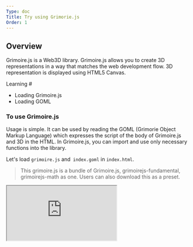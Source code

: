 ```yaml
---
Type: doc
Title: Try using Grimorie.js
Order: 1
---
```


## Overview

Grimoire.js is a Web3D library. Grimoire.js allows you to create 3D representations in a way that matches the web development flow. 3D representation is displayed using HTML5 Canvas.

Learning #

* Loading Grimoire.js
* Loading GOML

### To use Grimoire.js

Usage is simple. It can be used by reading the GOML (Grimorie Object Markup Language) which expresses the script of the body of Grimoire.js and 3D in the HTML. In Grimoire.js, you can import and use only necessary functions into the library.

Let's load `grimoire.js` and` index.goml` in `index.html`.

> This grimoire.js is a bundle of Grimoire.js, grimoirejs-fundamental, grimoirejs-math as one. Users can also download this as a preset.

<iframe class = "editor" src = "https://grimoiregl.github.io/grimoire.gl-example#t01-01"> </ iframe>

This is the only preparation needed to use Grimoire.js. Let's start with various web3D expressions using Grimoire.js from now on.

In addition, Grimoire.js is supposed to generate a canvas according to the number of GOMLs read.

In the next chapter you can use the selector to get the Grimorie interface that exists on each canvas. This makes it possible to manipulate tags of GOML only for the target GOML.


> Next we will learn how to use the loaded GOML.
>
> [Handle GOML](/tutorial/02-handle-goml.html)
